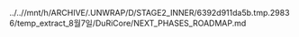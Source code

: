 ../..//mnt/h/ARCHIVE/.UNWRAP/D/STAGE2_INNER/6392d911da5b.tmp.29836/temp_extract_8월7일/DuRiCore/NEXT_PHASES_ROADMAP.md